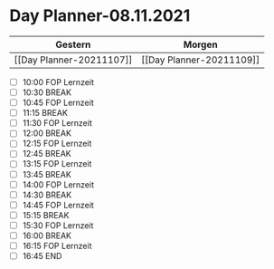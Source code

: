 
Day Planner-08.11.2021
======================
  
| Gestern | Morgen |  
| ------- | ------ |  
| [[Day Planner-20211107]] | [[Day Planner-20211109]] |  
- [ ] 10:00 FOP Lernzeit  
- [ ] 10:30 BREAK  
- [ ] 10:45 FOP Lernzeit  
- [ ] 11:15 BREAK  
- [ ] 11:30 FOP Lernzeit  
- [ ] 12:00 BREAK  
- [ ] 12:15 FOP Lernzeit  
- [ ] 12:45 BREAK  
- [ ] 13:15 FOP Lernzeit  
- [ ] 13:45 BREAK  
- [ ] 14:00 FOP Lernzeit  
- [ ] 14:30 BREAK  
- [ ] 14:45 FOP Lernzeit  
- [ ] 15:15 BREAK  
- [ ] 15:30 FOP Lernzeit  
- [ ] 16:00 BREAK  
- [ ] 16:15 FOP Lernzeit  
- [ ] 16:45 END